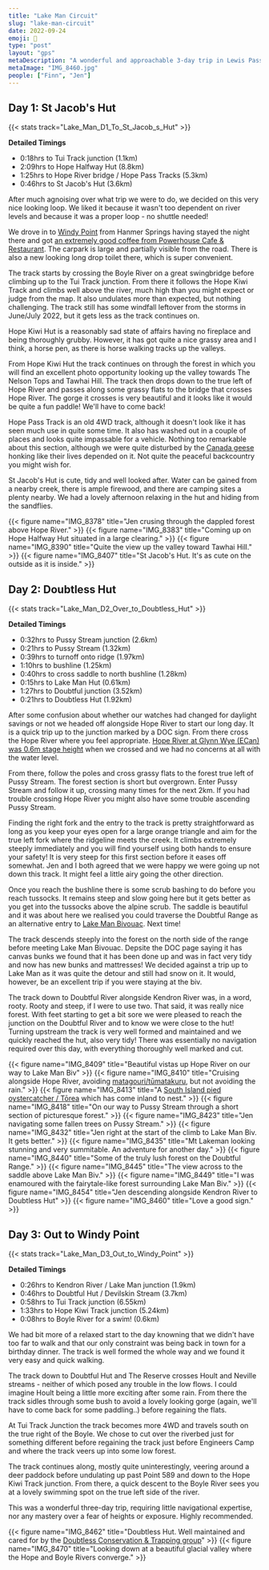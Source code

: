 ```yaml
---
title: "Lake Man Circuit"
slug: "lake-man-circuit"
date: 2022-09-24
emoji: 🥾
type: "post"
layout: "gps"
metaDescription: "A wonderful and approachable 3-day trip in Lewis Pass."
metaImage: "IMG_8460.jpg"
people: ["Finn", "Jen"]
---
```


## Day 1: St Jacob's Hut
{{< stats track="Lake_Man_D1_To_St_Jacob_s_Hut" >}}

__Detailed Timings__

- 0:18hrs to Tui Track junction (1.1km)
- 2:09hrs to Hope Halfway Hut (8.8km)
- 1:25hrs to Hope River bridge / Hope Pass Tracks (5.3km)
- 0:46hrs to St Jacob's Hut (3.6km)

After much agnoising over what trip we were to do, we decided on this very nice looking loop. We liked it because it wasn't too dependent on river levels and because it was a proper loop - no shuttle needed!

We drove in to [Windy Point](https://goo.gl/maps/L1L9N1w4r8mVjVJN6) from Hanmer Springs having stayed the night there and got [an extremely good coffee from Powerhouse Cafe & Restaurant](https://goo.gl/maps/iT6zTPFnQTLY1QGNA). The carpark is large and partially visible from the road. There is also a new looking long drop toilet there, which is super convenient.

The track starts by crossing the Boyle River on a great swingbridge before climbing up to the Tui Track junction. From there it follows the Hope Kiwi Track and climbs well above the river, much high than you might expect or judge from the map. It also undulates more than expected, but nothing challenging. The track still has some windfall leftover from the storms in June/July 2022, but it gets less as the track continues on.

Hope Kiwi Hut is a reasonably sad state of affairs having no fireplace and being thoroughly grubby. However, it has got quite a nice grassy area and I think, a horse pen, as there is horse walking tracks up the valleys.

From Hope Kiwi Hut the track continues on through the forest in which you will find an excellent photo opportunity looking up the valley towards The Nelson Tops and Tawhai Hill. The track then drops down to the true left of Hope River and passes along some grassy flats to the bridge that crosses Hope River. The gorge it crosses is very beautiful and it looks like it would be quite a fun paddle! We'll have to come back!

Hope Pass Track is an old 4WD track, although it doesn't look like it has seen much use in quite some time. It also has washed out in a couple of places and looks quite impassable for a vehicle. Nothing too remarkable about this section, although we were quite disturbed by the [Canada geese](https://nzbirdsonline.org.nz/species/canada-goose) honking like their lives depended on it. Not quite the peaceful backcountry you might wish for.

St Jacob's Hut is cute, tidy and well looked after. Water can be gained from a nearby creek, there is ample firewood, and there are camping sites a plenty nearby. We had a lovely afternoon relaxing in the hut and hiding from the sandflies.


{{< figure name="IMG_8378" title="Jen crusing through the dappled forest above Hope River." >}}
{{< figure name="IMG_8383" title="Coming up on Hope Halfway Hut situated in a large clearing." >}}
{{< figure name="IMG_8390" title="Quite the view up the valley toward Tawhai Hill." >}}
{{< figure name="IMG_8407" title="St Jacob's Hut. It's as cute on the outside as it is inside." >}}

## Day 2: Doubtless Hut
{{< stats track="Lake_Man_D2_Over_to_Doubtless_Hut" >}}

__Detailed Timings__

- 0:32hrs to Pussy Stream junction (2.6km)
- 0:21hrs to Pussy Stream (1.32km)
- 0:39hrs to turnoff onto ridge (1.97km)
- 1:10hrs to bushline (1.25km)
- 0:40hrs to cross saddle to north bushline (1.28km)
- 0:15hrs to Lake Man Hut (0.61km)
- 1:27hrs to Doubtful junction (3.52km)
- 0:21hrs to Doubtless Hut (1.92km)

After some confusion about whether our watches had changed for daylight savings or not we headed off alongside Hope River to start our long day. It is a quick trip up to the junction marked by a DOC sign. From there cross the Hope River where you feel appropriate. [Hope River at Glynn Wye (ECan) was 0.6m stage height](https://www.ecan.govt.nz/data/riverflow/sitedetails/64608) when we crossed and we had no concerns at all with the water level.

From there, follow the poles and cross grassy flats to the forest true left of Pussy Stream. The forest section is short but overgrown. Enter Pussy Stream and follow it up, crossing many times for the next 2km. If you had trouble crossing Hope River you might also have some trouble ascending Pussy Stream.

Finding the right fork and the entry to the track is pretty straightforward as long as you keep your eyes open for a large orange triangle and aim for the true left fork where the ridgeline meets the creek. It climbs extremely steeply immediately and you will find yourself using both hands to ensure your safety! It is very steep for this first section before it eases off somewhat. Jen and I both agreed that we were happy we were going up not down this track. It might feel a little airy going the other direction.

Once you reach the bushline there is some scrub bashing to do before you reach tussocks. It remains steep and slow going here but it gets better as you get into the tussocks above the alpine scrub. The saddle is beautiful and it was about here we realised you could traverse the Doubtful Range as an alternative entry to [Lake Man Bivouac](https://www.doc.govt.nz/parks-and-recreation/places-to-go/canterbury/places/lake-sumner-forest-park/things-to-do/huts/lake-man-bivvy/). Next time!

The track descends steeply into the forest on the north side of the range before meeting Lake Man Bivouac. Depsite the DOC page saying it has canvas bunks we found that it has been done up and was in fact very tidy and now has new bunks and mattresses! We decided against a trip up to Lake Man as it was quite the detour and still had snow on it. It would, however, be an excellent trip if you were staying at the biv.

The track down to Doubtful River alongside Kendron River was, in a word, rooty. Rooty and steep, if I were to use two. That said, it was really nice forest. With feet starting to get a bit sore we were pleased to reach the junction on the Doubtful River and to know we were close to the hut! Turning upstream the track is very well formed and maintained and we quickly reached the hut, also very tidy! There was essentially no navigation required over this day, with everything thoroughly well marked and cut.

{{< figure name="IMG_8409" title="Beautiful vistas up Hope River on our way to Lake Man Biv" >}}
{{< figure name="IMG_8410" title="Cruising alongside Hope River, avoiding [matagouri/tūmatakuru](https://www.doc.govt.nz/nature/native-plants/matagouri-wild-irishman/), but not avoiding the rain." >}}
{{< figure name="IMG_8413" title="A [South Island pied oystercatcher / Tōrea](https://nzbirdsonline.org.nz/species/south-island-pied-oystercatcher) which has come inland to nest." >}}
{{< figure name="IMG_8418" title="On our way to Pussy Stream through a short section of picturesque forest." >}}
{{< figure name="IMG_8423" title="Jen navigating some fallen trees on Pussy Stream." >}}
{{< figure name="IMG_8432" title="Jen right at the start of the climb to Lake Man Biv. It gets better." >}}
{{< figure name="IMG_8435" title="Mt Lakeman looking stunning and very summitable. An adventure for another day." >}}
{{< figure name="IMG_8440" title="Some of the truly lush forest on the Doubtful Range." >}}
{{< figure name="IMG_8445" title="The view across to the saddle above Lake Man Biv." >}}
{{< figure name="IMG_8449" title="I was enamoured with the fairytale-like forest surrounding Lake Man Biv." >}}
{{< figure name="IMG_8454" title="Jen descending alongside Kendron River to Doubtless Hut" >}}
{{< figure name="IMG_8460" title="Love a good sign." >}}

## Day 3: Out to Windy Point
{{< stats track="Lake_Man_D3_Out_to_Windy_Point" >}}

__Detailed Timings__

- 0:26hrs to Kendron River / Lake Man junction (1.9km)
- 0:46hrs to Doubtful Hut / Devilskin Stream (3.7km)
- 0:58hrs to Tui Track junction (6.55km)
- 1:33hrs to Hope Kiwi Track junction (5.24km)
- 0:08hrs to Boyle River for a swim! (0.6km)

We had bit more of a relaxed start to the day knowning that we didn't have too far to walk and that our only constraint was being back in town for a birthday dinner. The track is well formed the whole way and we found it very easy and quick walking.

The track down to Doubtful Hut and The Reserve crosses Hoult and Neville streams - neither of which posed any trouble in the low flows. I could imagine Hoult being a little more exciting after some rain. From there the track sidles through some bush to avoid a lovely looking gorge (again, we'll have to come back for some paddling..) before regaining the flats.

At Tui Track Junction the track becomes more 4WD and travels south on the true right of the Boyle. We chose to cut over the riverbed just for something different before regaining the track just before Engineers Camp and where the track veers up into some low forest.

The track continues along, mostly quite uninterestingly, veering around a deer paddock before undulating up past Point 589 and down to the Hope Kiwi Track junction. From there, a quick descent to the Boyle River sees you at a lovely swimming spot on the true left side of the river.

This was a wonderful three-day trip, requiring little navigational expertise, nor any mastery over a fear of heights or exposure. Highly recommended.

{{< figure name="IMG_8462" title="Doubtless Hut. Well maintained and cared for by the [Doubtless Conservation & Trapping group](https://www.facebook.com/DoubtfulValleyRestoration/)" >}}
{{< figure name="IMG_8470" title="Looking down at a beautiful glacial valley where the Hope and Boyle Rivers converge." >}}
